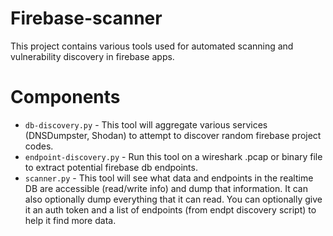 # Firebase-scanner

This project contains various tools used for automated scanning and vulnerability discovery in firebase apps.


# Components

- `db-discovery.py` - This tool will aggregate various services (DNSDumpster, Shodan) to attempt to discover random firebase project codes.
- `endpoint-discovery.py` - Run this tool on a wireshark .pcap or binary file to extract potential firebase db endpoints.
- `scanner.py` - This tool will see what data and endpoints in the realtime DB are accessible (read/write info) and dump that information. It can also optionally dump everything that it can read. You can optionally give it an auth token and a list of endpoints (from endpt discovery script) to help it find more data.
